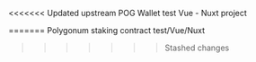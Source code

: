<<<<<<< Updated upstream
POG Wallet test Vue - Nuxt project
 
=======
Polygonum staking contract test/Vue/Nuxt
>>>>>>> Stashed changes
